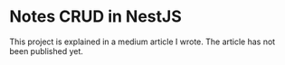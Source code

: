 # Notes CRUD in NestJS

This project is explained in a medium article I wrote. The article has not been published yet.
